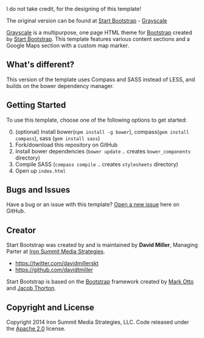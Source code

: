 I do not take credit, for the designing of this template!

The original version can be found at [Start Bootstrap](http://startbootstrap.com/) - [Grayscale](http://startbootstrap.com/template-overviews/grayscale/)

[Grayscale](http://startbootstrap.com/template-overviews/grayscale/) is a multipurpose, one page HTML theme for [Bootstrap](http://getbootstrap.com/) created by [Start Bootstrap](http://startbootstrap.com/). This template features various content sections and a Google Maps section with a custom map marker.

## What's different?

This version of the template uses Compass and SASS instead of LESS, and builds on the bower dependency manager.

## Getting Started

To use this template, choose one of the following options to get started:

0. (optional) Install bower(`npm install -g bower`), compass(`gem install compass`), sass (`gem install sass`)
1. Fork/download this repository on GitHub
2. Install bower dependencies (`bower update` .. creates `bower_components` directory)
3. Compile SASS (`compass compile` .. creates `stylesheets` directory)
4. Open up <code>index.html</code>

## Bugs and Issues

Have a bug or an issue with this template? [Open a new issue](https://github.com/blackfyre/grayscale-sass/issues) here on GitHub.

## Creator

Start Bootstrap was created by and is maintained by **David Miller**, Managing Parter at [Iron Summit Media Strategies](http://www.ironsummitmedia.com/).

* https://twitter.com/davidmillerskt
* https://github.com/davidtmiller

Start Bootstrap is based on the [Bootstrap](http://getbootstrap.com/) framework created by [Mark Otto](https://twitter.com/mdo) and [Jacob Thorton](https://twitter.com/fat).

## Copyright and License

Copyright 2014 Iron Summit Media Strategies, LLC. Code released under the [Apache 2.0](https://github.com/IronSummitMedia/startbootstrap-grayscale/blob/gh-pages/LICENSE) license.
